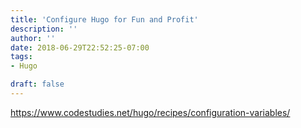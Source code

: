 ```yaml
---
title: 'Configure Hugo for Fun and Profit'
description: ''
author: ''
date: 2018-06-29T22:52:25-07:00
tags: 
- Hugo

draft: false
---
```


https://www.codestudies.net/hugo/recipes/configuration-variables/
